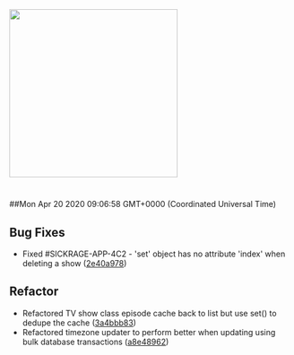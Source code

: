 <img width="300px" src="https://sickrage.ca/img/logo-stacked.png" />

# 

##Mon Apr 20 2020 09:06:58 GMT+0000 (Coordinated Universal Time)


## Bug Fixes
  - Fixed #SICKRAGE-APP-4C2 - 'set' object has no attribute 'index' when deleting a show
  ([2e40a978](https://gitlab-ci-token:eQMzWB-pAfXbZQ7xc3xY@git.sickrage.ca/SiCKRAGE/sickrage/commit/2e40a97871fe432835486d4d7f907a64a791dcf9))




## Refactor
  - Refactored TV show class episode cache back to list but use set() to dedupe the cache
  ([3a4bbb83](https://gitlab-ci-token:eQMzWB-pAfXbZQ7xc3xY@git.sickrage.ca/SiCKRAGE/sickrage/commit/3a4bbb8347909e93e8b612b66339eb38e30da452))
  - Refactored timezone updater to perform better when updating using bulk database transactions
  ([a8e48962](https://gitlab-ci-token:eQMzWB-pAfXbZQ7xc3xY@git.sickrage.ca/SiCKRAGE/sickrage/commit/a8e48962dec71914c03ea663de5b799ed58da7dd))




